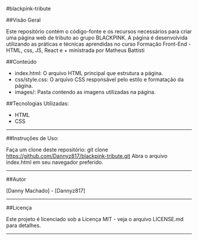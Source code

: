 #blackpink-tribute

##Visão Geral

Este repositório contém o código-fonte e os recursos necessários para criar uma página web de tributo ao grupo BLACKPINK. A página é desenvolvida utilizando as práticas e técnicas aprendidas no curso Formação Front-End - HTML, css, JS, React e + ministrada por Matheus Battisti


##Conteúdo
- index.html: O arquivo HTML principal que estrutura a página.
- css/style.css: O arquivo CSS responsável pelo estilo e formatação da página.
- images/: Pasta contendo as imagens utilizadas na página.

##Tecnologias Utilizadas:
- HTML
- CSS
-------------------------------------------------------------------------------------------------------------------------
##Instruções de Uso:

Faça um clone deste repositório: git clone https://github.com/Dannyz817/blackpink-tribute.git
Abra o arquivo index.html em seu navegador preferido.

-------------------------------------------------------------------------------------------------------------------------
##Autor

[Danny Machado] - [Dannyz817]

-------------------------------------------------------------------------------------------------------------------------
##Licença

Este projeto é licenciado sob a Licença MIT - veja o arquivo LICENSE.md para detalhes.

-------------------------------------------------------------------------------------------------------------------------
